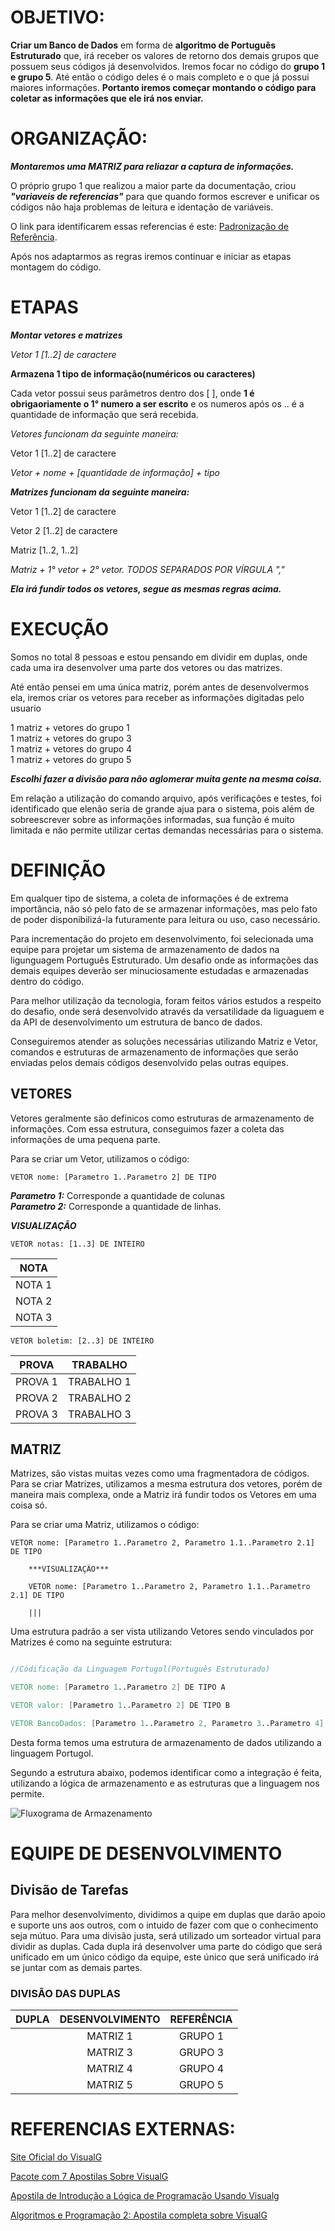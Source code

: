 # OBJETIVO:
**Criar um Banco de Dados** em forma de **algoritmo de Português Estruturado** que, irá receber os valores de retorno dos demais grupos que possuem seus códigos já desenvolvidos. Iremos focar no código do **grupo 1 e grupo 5**. Até então o código deles é o mais completo e o que já possui maiores informações. **Portanto iremos começar montando o código para coletar as informações que ele irá nos enviar.** 

# ORGANIZAÇÃO:
**_Montaremos uma  MATRIZ para reliazar a captura de informações._**

O próprio grupo 1 que realizou a maior parte da documentação, criou ***"variaveis de referencias"*** para que quando formos escrever e unificar os códigos não haja problemas de leitura e identação de variáveis.

O link para identificarem essas referencias é este: [Padronização de Referência](https://github.com/MacMenez/RECEITA-FEDERAL/blob/master/Padronizacao.md).


Após nos adaptarmos as regras iremos continuar e iniciar as etapas montagem do código.

# ETAPAS
**_Montar vetores e matrizes_**

*_Vetor 1 [1..2] de caractere_*

**Armazena 1 tipo de informação(numéricos ou caracteres)**

Cada vetor possui seus parâmetros dentro dos [ ], onde **1 é obrigaoriamente o 1° numero a ser escrito** e os numeros após os .. é a quantidade de informação que será recebida.

*_Vetores funcionam da seguinte maneira:_*

Vetor 1 [1..2] de caractere

*_Vetor + nome + [quantidade de informação] + tipo_*


**_Matrizes funcionam da seguinte maneira:_**

Vetor 1 [1..2] de caractere

Vetor 2 [1..2] de caractere

Matriz [1..2, 1..2]

*_Matriz + 1° vetor + 2° vetor. TODOS SEPARADOS POR VÍRGULA ","_*

**_Ela irá fundir todos os vetores, segue as mesmas regras acima._**

# EXECUÇÃO

Somos no total 8 pessoas e estou pensando em dividir em duplas, onde cada uma ira desenvolver uma parte dos vetores ou das matrizes.

Até então pensei em uma única matriz, porém antes de desenvolvermos ela, iremos criar os vetores para receber as informações digitadas pelo usuario

1 matriz + vetores do grupo 1  
1 matriz + vetores do grupo 3  
1 matriz + vetores do grupo 4  
1 matriz + vetores do grupo 5

**_Escolhi fazer a divisão para não aglomerar muita gente na mesma coisa._**

Em relação a utilização do comando arquivo, após verificações e testes, foi identificado que elenão seria de grande ajua para o sistema, pois além de sobreescrever sobre as informações informadas, sua função é muito limitada e não permite utilizar certas demandas necessárias para o sistema.

# DEFINIÇÃO
Em qualquer tipo de sistema, a coleta de informações é de extrema importância, não só pelo fato de se armazenar informações, mas pelo fato de poder disponibilizá-la futuramente para leitura ou uso, caso necessário.

Para incrementação do projeto em desenvolvimento, foi selecionada uma equipe para projetar um sistema de armazenamento de dados na ligunguagem Português Estruturado. Um desafio onde as informações das demais equipes deverão ser minuciosamente estudadas e armazenadas dentro do código. 

Para melhor utilização da tecnologia, foram feitos vários estudos a respeito do desafio, onde será desenvolvido através da versatilidade da liguaguem e da API de desenvolvimento um estrutura de banco de dados.

Conseguiremos atender as soluções necessárias utilizando Matriz e Vetor, comandos e estruturas de armazenamento de informações que serão enviadas pelos demais códigos desenvolvido pelas outras equipes. 

## VETORES
Vetores geralmente são definicos como estruturas de armazenamento de informações. Com essa estrutura, conseguimos fazer a coleta das informações de uma pequena parte. 

Para se criar um Vetor, utilizamos o código:  

``VETOR nome: [Parametro 1..Parametro 2] DE TIPO``

**_Parametro 1:_** Corresponde a quantidade de colunas  
**_Parametro 2:_** Corresponde a quantidade de linhas.  

***VISUALIZAÇÃO***

``VETOR notas: [1..3] DE INTEIRO``  

| NOTA   | 
| :--:   | 
| NOTA 1 |
| NOTA 2 |
| NOTA 3 |


``VETOR boletim: [2..3] DE INTEIRO``

|  PROVA  |  TRABALHO  |
| :----:  | :--------: |
| PROVA 1 | TRABALHO 1 |
| PROVA 2 | TRABALHO 2 |
| PROVA 3 | TRABALHO 3 |

## MATRIZ
Matrizes, são vistas muitas vezes como uma fragmentadora de códigos. Para se criar Matrizes, utilizamos a mesma estrutura dos vetores, porém de maneira mais complexa, onde a Matriz irá fundir todos os Vetores em uma coisa só. 

Para se criar uma Matriz, utilizamos o código:

```VETOR nome: [Parametro 1..Parametro 2, Parametro 1.1..Parametro 2.1] DE TIPO```

        ***VISUALIZAÇÃO***

        VETOR nome: [Parametro 1..Parametro 2, Parametro 1.1..Parametro 2.1] DE TIPO

        |||

Uma estrutura padrão a ser vista utilizando Vetores sendo vinculados por Matrizes é como na seguinte estrutura:  

```v

//Códificação da Linguagem Portugol(Português Estruturado)

VETOR nome: [Parametro 1..Parametro 2] DE TIPO A

VETOR valor: [Parametro 1..Parametro 2] DE TIPO B

VETOR BancoDados: [Parametro 1..Parametro 2, Parametro 3..Parametro 4] DE TIPO AB

```

Desta forma temos uma estrutura de armazenamento de dados utilizando a linguagem Portugol.

Segundo a estrutura abaixo, podemos identificar como a integração é feita, utilizando a lógica de armazenamento e as estruturas que a linguagem nos permite.

![Fluxograma de Armazenamento](\_img-BD\...)

# EQUIPE DE DESENVOLVIMENTO

## Divisão de Tarefas

Para melhor desenvolvimento, dividimos a quipe em duplas que darão apoio e suporte uns aos outros, com o intuido de fazer com que o conhecimento seja mútuo. Para uma divisão justa, será utilizado um sorteador virtual para dividir as duplas. Cada dupla irá desenvolver uma parte do código que será unificado em um único código da equipe, este único que será unificado irá se juntar com as demais partes.

### DIVISÃO DAS DUPLAS

| DUPLA | DESENVOLVIMENTO | REFERÊNCIA |
| :---: | :-------------: | :--------: |
| | MATRIZ 1 | GRUPO 1
| | MATRIZ 3 | GRUPO 3
| | MATRIZ 4 | GRUPO 4
| | MATRIZ 5 | GRUPO 5


# REFERENCIAS EXTERNAS:

[Site Oficial do VisualG](http://apoioinformatica.inf.br/produtos/visualg/)
  
[Pacote com 7 Apostilas Sobre VisualG](http://tinotec.com.br/blog/download-apostilas-visualg/)

[Apostila de Introdução a Lógica de Programação Usando Visualg](https://silo.tips/download/apostila-de-introduao-a-logica-de-programaao-usando-visualg-por-msc-jaqueline-so) 

[Algoritmos e Programação 2: Apostila completa sobre VisualG](https://www.passeidireto.com/arquivo/1896056/apostila-completa-sobre-visual-g)